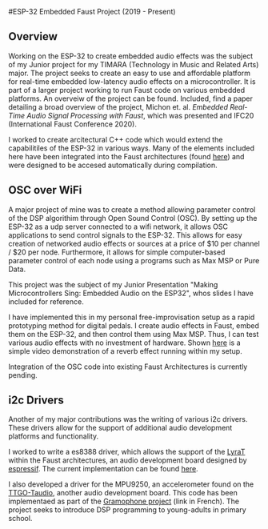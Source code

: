 #ESP-32 Embedded Faust Project (2019 - Present)

## Overview

Working on the ESP-32 to create embedded audio effects was the subject of my Junior project for my TIMARA (Technology in Music and Related Arts) major. 
The project seeks to create an easy to use and affordable platform for real-time embedded low-latency audio effects on a microcontroller. 
It is part of a larger project working to run Faust code on various embedded platforms. An overveiw of the project can be found. 
Included, find a paper detailing a broad overview of the project, Michon et. al. *Embedded Real-Time Audio Signal Processing with Faust*, which was presented and IFC20 (International Faust Conference 2020).

I worked to create arcitectural C++ code which would extend the capabilitiles of the ESP-32 in various ways.
Many of the elements included here have been integrated into the Faust architectures (found [here](https://github.com/grame-cncm/faust)) and were designed to be accesed automatically during compilation. 

## OSC over WiFi

A major project of mine was to create a method allowing parameter control of the DSP algorithim through Open Sound Control (OSC). 
By setting up the ESP-32 as a udp server connected to a wifi network, it allows OSC applications to send control signals to the ESP-32. 
This allows for easy creation of networked audio effects or sources at a price of $10 per channel / $20 per node. 
Furthermore, it allows for simple computer-based parameter control of each node using a programs such as Max MSP or Pure Data. 

This project was the subject of my Junior Presentation "Making Microcontrollers Sing: Embedded Audio on the ESP32", whos slides I have included for reference. 

I have implemented this in my personal free-improvisation setup as a rapid prototyping method for digital pedals. 
I create audio effects in Faust, embed them on the ESP-32, and then control them using Max MSP. Thus, I can test various audio effects with no investment of hardware. 
Shown [here](https://photos.app.goo.gl/VBJGEGQxdWUHnu1MA) is a simple video demonstration of a reverb effect running within my setup. 

Integration of the OSC code into existing Faust Architectures is currently pending. 

## i2c Drivers

Another of my major contributions was the writing of various i2c drivers. These drivers allow for the support of additional audio development platforms and functionality. 

I worked to write a es8388 driver, which allows the support of the [LyraT](https://www.mouser.com/ProductDetail/Espressif-Systems/ESP32-LyraT?qs=MLItCLRbWsxPzPCja546ZA%3D%3D) within the Faust architectures, an audio development board designed by [espressif](https://www.mouser.com/manufacturer/espressif/). 
The current implementation can be found [here](https://github.com/grame-cncm/faust/tree/master-dev/architecture/esp32/drivers).

I also developed a driver for the MPU9250, an accelerometer found on the [TTGO-Taudio](https://github.com/LilyGO/TTGO-TAudio), another audio development board.
This code has been implementaed as part of the [Gramophone project](https://www.amstramgrame.fr/) (link in French). The project seeks to introduce DSP programming to young-adults in primary school. 
